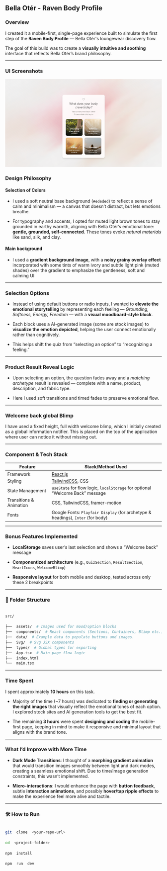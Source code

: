 ## Bella Otér - Raven Body Profile

### Overview

I created it a mobile-first, single-page experience built to simulate the first step of the **Raven Body Profile** — Bella Otér's loungewear discovery flow.

The goal of this build was to create a **visually intuitive and soothing** interface that reflects Bella Otér’s brand philosophy.

---

### UI Screenshots

![Ui Image](public/UI.png)

### Design Philosophy

#### Selection of Colors

- I used a soft neutral base background (`#ededed`) to reflect a sense of calm and minimalism — a canvas that doesn’t distract, but lets emotions breathe.

- For typography and accents, I opted for muted light brown tones to stay grounded in earthy warmth, aligning with Bella Otér’s emotional tone: **gentle, grounded, self-connected**. These tones evoke _natural materials_ like sand, silk, and clay.

#### Main background

- I used a **gradient background image**, with a **noisy grainy overlay effect** incorporated with some tints of warm ivory and subtle light pink (muted shades) over the gradient to emphasize the gentleness, soft and calming UI

---

### Selection Options

- Instead of using default buttons or radio inputs, I wanted to **elevate the emotional storytelling** by representing each feeling — _Grounding, Softness, Energy, Freedom_ — with a **visual moodboard-style block**.

- Each block uses a AI-generated image (some are stock images) to **visualize the emotion depicted**, helping the user connect emotionally rather than cognitively.

- This helps shift the quiz from “selecting an option” to “recognizing a feeling.”

---

### Product Result Reveal Logic

- Upon selecting an option, the question fades away and a _matching archetype_ result is revealed — complete with a name, product, description, and fabric type.

- Here I used soft transitions and timed fades to preserve emotional flow.

---

### Welcome back global Blimp

I have used a fixed height, full width welcome blimp, which I initially created as a global information notifier. This is placed on the top of the application where user can notice it without missing out.

---

### Component & Tech Stack

| Feature                 | Stack/Method Used                                                               |
| ----------------------- | ------------------------------------------------------------------------------- |
| Framework               | [React.js](https://reactjs.org/)                                                |
| Styling                 | [TailwindCSS](https://tailwindcss.com/), CSS                                    |
| State Management        | `useState` for flow logic, `localStorage` for optional “Welcome Back” message   |
| Transitions & Animation | CSS, TailwindCSS, framer-motion                                                 |
| Fonts                   | Google Fonts: `Playfair Display` (for archetype & headings), `Inter` (for body) |

---

### Bonus Features Implemented

- **LocalStorage** saves user’s last selection and shows a “Welcome back” message

- **Componentized architecture** (e.g., `QuizSection`, `ResultSection`, `HeartIcons`, `WelcomeBlimp`)

- **Responsive layout** for both mobile and desktop, tested across only these 2 breakpoints

---

### 📂 Folder Structure

```bash

src/

├──  assets/  # Images used for mood/option blocks
├──  components/  # React components (Sections, Containers, Blimp etc.)
├──  data/  # Example data to populate buttons and images.
├──  Svg/  # Svg JSX components
├──  types/  # Global types for exporting
├──  App.tsx  # Main page flow logic
├──  index.html
└──  main.tsx

```

---

### Time Spent

I spent approximately **10 hours** on this task.

- Majority of the time (~7 hours) was dedicated to **finding or generating the right images** that visually reflect the emotional tones of each option. I explored stock sites and AI generation tools to get the best fit.

- The remaining **3 hours** were spent **designing and coding** the mobile-first page, keeping in mind to make it responsive and minimal layout that aligns with the brand tone.

---

### What I’d Improve with More Time

- **Dark Mode Transitions**: I thought of a **morphing gradient animation** that would transition images smoothly between light and dark modes, creating a seamless emotional shift. Due to time/image generation constraints, this wasn’t implemented.

- **Micro-interactions**: I would enhance the page with **button feedback**, subtle **interaction animations**, and possibly **hover/tap ripple effects** to make the experience feel more alive and tactile.

---

### 🛠️ How to Run

```bash

git  clone  <your-repo-url>

cd  <project-folder>

npm  install

npm  run  dev



```
